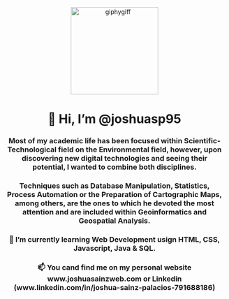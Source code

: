 <div class="header" align="center">
    <img src="https://media.giphy.com/media/i4jKn7itdV2Tvjzj6Y/giphy.gif" alt="giphygiff" width="200">
    <h1 align="center">👋 Hi, I’m @joshuasp95</h1>
    <h3 align="center">Most of my academic life has been focused within Scientific-Technological field on the
        Environmental field, however, upon discovering new digital technologies and seeing their potential, I wanted to
        combine both disciplines.</h3>
    <h3 align="center"> Techniques such as Database Manipulation, Statistics, Process Automation or the Preparation of
        Cartographic Maps, among others, are the ones to which he devoted the most attention and are included within
        Geoinformatics and Geospatial Analysis.</h3>
    <h3 align="center">🌱 I’m currently learning Web Development usign HTML, CSS, Javascript, Java & SQL.</h3>
    <h3 align="center">📫 You cand find me on my personal website www.joshuasainzweb.com or Linkedin
        (www.linkedin.com/in/joshua-sainz-palacios-791688186)</h3>
</div class="header">


<!---
joshuasp95/joshuasp95 is a ✨ special ✨ repository because its `README.md` (this file) appears on your GitHub profile.
You can click the Preview link to take a look at your changes.
--->

